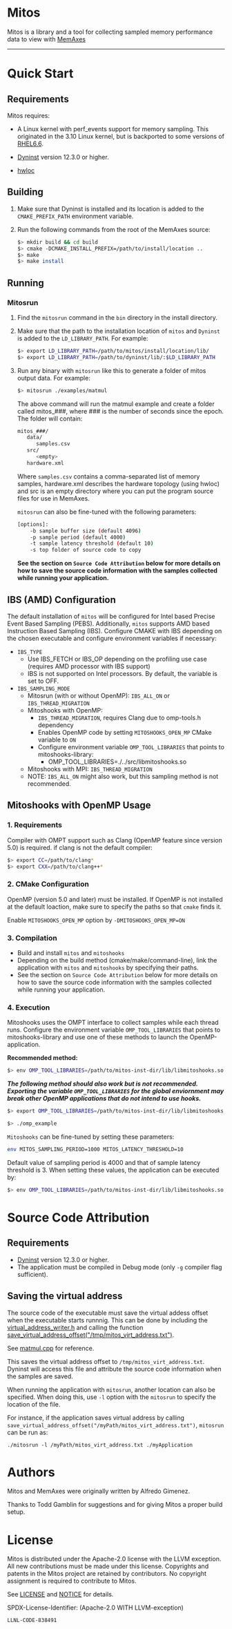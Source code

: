 # Mitos

Mitos is a library and a tool for collecting sampled memory
performance data to view with
[MemAxes](https://github.com/scalability-llnl/MemAxes)

----

# Quick Start

## Requirements

Mitos requires:

* A Linux kernel with perf_events support for memory
  sampling.  This originated in the 3.10 Linux kernel, but is backported
  to some versions of [RHEL6.6](https://www.redhat.com/promo/Red_Hat_Enterprise_Linux6/).

* [Dyninst](http://www.dyninst.org) version 12.3.0 or higher.

* [hwloc](http://www.open-mpi.org/projects/hwloc/)

## Building

1. Make sure that Dyninst is installed and its location is added to the
   `CMAKE_PREFIX_PATH` environment variable.

2. Run the following commands from the root of the MemAxes source:
   ```bash
   $> mkdir build && cd build
   $> cmake -DCMAKE_INSTALL_PREFIX=/path/to/install/location ..
   $> make
   $> make install
   ```

## Running

### Mitosrun

1. Find the `mitosrun` command in the `bin` directory in the install
   directory.

2. Make sure that the path to the installation location of `mitos` and `Dyninst` is added to the `LD_LIBRARY_PATH`. For example:

   ```bash
   $> export LD_LIBRARY_PATH=/path/to/mitos/install/location/lib/
   $> export LD_LIBRARY_PATH=/path/to/dyninst/lib/:$LD_LIBRARY_PATH
   ```

3. Run any binary with `mitosrun` like this to generate a folder of
   mitos output data. For example:

   ```bash
   $> mitosrun ./examples/matmul
   ```

   The above command will run the matmul example and create a folder
   called mitos_###, where ### is the number of seconds since the
   epoch. The folder will contain:

   ```bash
   mitos_###/
      data/
         samples.csv
      src/
         <empty>
      hardware.xml
   ```

   Where `samples.csv` contains a comma-separated list of memory
   samples, hardware.xml describes the hardware topology (using hwloc)
   and src is an empty directory where you can put the program source
   files for use in MemAxes.

   `mitosrun` can also be fine-tuned with the following parameters:

   ```bash
   [options]:
       -b sample buffer size (default 4096)
       -p sample period (default 4000)
       -t sample latency threshold (default 10)
       -s top folder of source code to copy
   ```
   **See the section on `Source Code Attribution` below for more details on how to save the source code information with the samples collected while running your application.**

## IBS (AMD) Configuration
The default installation of `mitos` will be configured for Intel based Precise Event Based Sampling (PEBS). Additionally, `mitos` supports AMD based Instruction Based Sampling (IBS). Configure CMAKE with IBS depending on the chosen executable and configure environment variables if necessary:
* `IBS_TYPE` 
  * Use IBS_FETCH or IBS_OP depending on the profiling use case (requires AMD processor with IBS support)
  * IBS is not supported on Intel processors. By default, the variable is set to OFF.
* `IBS_SAMPLING_MODE`
  * Mitosrun (with or without OpenMP): `IBS_ALL_ON` or `IBS_THREAD_MIGRATION`
  * Mitoshooks with OpenMP: 
    * `IBS_THREAD_MIGRATION`, requires Clang due to omp-tools.h dependency
    * Enables OpenMP code by setting `MITOSHOOKS_OPEN_MP` CMake variable to `ON`
    * Configure environment variable `OMP_TOOL_LIBRARIES` that points to mitoshooks-library:
      * OMP_TOOL_LIBRARIES=./../src/libmitoshooks.so
  * Mitoshooks with MPI: `IBS_THREAD_MIGRATION`
  * NOTE: `IBS_ALL_ON` might also work, but this sampling method is not recommended.

## Mitoshooks with OpenMP Usage
### 1. Requirements

   Compiler with OMPT support such as Clang (OpenMP feature since version 5.0) is required. if clang is not the default compiler:
   
   ```bash
   $> export CC=/path/to/clang*
   $> export CXX=/path/to/clang++*
   ```
### 2. CMake Configuration
   
   OpenMP (version 5.0 and later) must be installed. If OpenMP is not installed at the default loaction, make sure to specify the paths so that `cmake` finds it.
   
   Enable `MITOSHOOKS_OPEN_MP` option by `-DMITOSHOOKS_OPEN_MP=ON`

### 3. Compilation
   * Build and install `mitos` and `mitoshooks`
   * Depending on the build method (cmake/make/command-line), link the application with `mitos` and `mitoshooks` by specifying their paths.
   * See the section on `Source Code Attribution` below for more details on how to save the source code information with the samples collected while running your application.
   
### 4. Execution
   
   Mitoshooks uses the OMPT interface to collect samples while each thread runs. Configure the environment variable `OMP_TOOL_LIBRARIES` that points to mitoshooks-library and use one of these methods to launch the OpenMP-application.

   **Recommended method:** 
   ```bash
   $> env OMP_TOOL_LIBRARIES=/path/to/mitos-inst-dir/lib/libmitoshooks.so ./omp_example
   ```
   ***The following method should also work but is not recommended. Exporting the variable `OMP_TOOL_LIBRARIES` for the global enviornment may break other OpenMP applications that do not intend to use hooks.***
   ```bash
   $> export OMP_TOOL_LIBRARIES=/path/to/mitos-inst-dir/lib/libmitoshooks.so 
   
   $> ./omp_example
   ```
   `Mitoshooks` can be fine-tuned by setting these parameters:

   ```bash
   env MITOS_SAMPLING_PERIOD=1000 MITOS_LATENCY_THRESHOLD=10
   ```
   Default value of sampling period is 4000 and that of sample latency threshold is 3. When setting these values, the application can be executed by:

   ```bash
   $> env OMP_TOOL_LIBRARIES=/path/to/mitos-inst-dir/lib/libmitoshooks.so MITOS_SAMPLING_PERIOD=1000 MITOS_LATENCY_THRESHOLD=10 ./omp_example
   ```

# Source Code Attribution

## Requirements
* [Dyninst](http://www.dyninst.org) version 12.3.0 or higher.
* The application must be compiled in Debug mode (only `-g` compiler flag sufficient).

## Saving the virtual address

The source code of the executable must save the virtual addess offset when the executable starts runnnig. This can be done by including the [virtual_address_writer.h](src/virtual_address_writer.h) and calling the function [save_virtual_address_offset("/tmp/mitos_virt_address.txt")](src/virtual_address_writer.h#L18).

See [matmul.cpp](examples/matmul.cpp) for reference.

This saves the virtual address offset to `/tmp/mitos_virt_address.txt`. Dyninst will access this file and attribute the source code information when the samples are saved.

When running the application with `mitosrun`, another location can also be specified. When doing this, use `-l` option with the `mitosrun` to specify the location of the file.

For instance, if the application saves virtual address by calling `save_virtual_address_offset("/myPath/mitos_virt_address.txt")`, `mitosrun` can be run as:

```shell
./mitosrun -l /myPath/mitos_virt_address.txt ./myApplication
```

# Authors

Mitos and MemAxes were originally written by Alfredo Gimenez.

Thanks to Todd Gamblin for suggestions and for giving Mitos a proper build setup.

# License

Mitos is distributed under the Apache-2.0 license with the LLVM exception.
All new contributions must be made under this license. Copyrights and patents
in the Mitos project are retained by contributors. No copyright assignment is
required to contribute to Mitos.

See [LICENSE](https://github.com/llnl/mitos/blob/develop/LICENSE) and
[NOTICE](https://github.com/llnl/mitos/blob/develop/NOTICE) for details.

SPDX-License-Identifier: (Apache-2.0 WITH LLVM-exception)

`LLNL-CODE-838491`